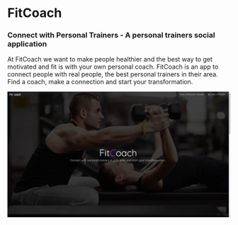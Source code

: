 # FitCoach
### Connect with Personal Trainers - A personal trainers social application

At FitCoach we want to make people healthier and the best way to get motivated and fit is with your own personal coach. FitCoach is an app to connect people with real people, the best personal trainers in their area. Find a coach, make a connection and start your transformation.

![](src/assets/readme.png)
